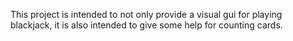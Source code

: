 This project is intended to not only provide a visual gui for playing blackjack, it is also intended to give some help for counting cards. 
